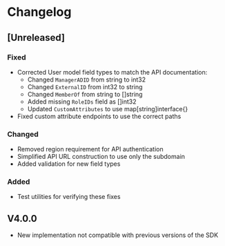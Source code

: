 # Changelog

## [Unreleased]

### Fixed
- Corrected User model field types to match the API documentation:
  - Changed `ManagerADID` from string to int32
  - Changed `ExternalID` from int32 to string
  - Changed `MemberOf` from string to []string
  - Added missing `RoleIDs` field as []int32
  - Updated `CustomAttributes` to use map[string]interface{}
- Fixed custom attribute endpoints to use the correct paths

### Changed
- Removed region requirement for API authentication
- Simplified API URL construction to use only the subdomain
- Added validation for new field types

### Added
- Test utilities for verifying these fixes

## V4.0.0
- New implementation not compatible with previous versions of the SDK
